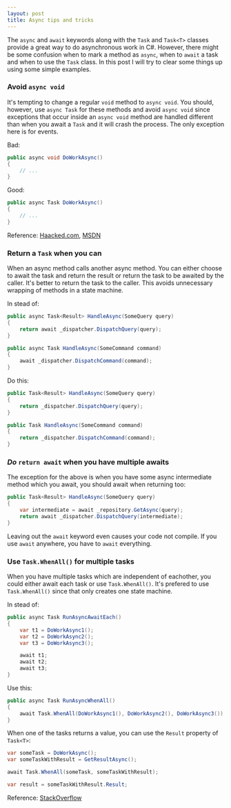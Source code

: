 ```yaml
---
layout: post
title: Async tips and tricks
---
```


The `async` and `await` keywords along with the `Task` and `Task<T>` classes provide a great way to do asynchronous work in C#. However, there might be some confusion when to mark a method as `async`, when to `await` a task and when to use the `Task` class. In this post I will try to clear some things up using some simple examples.

### Avoid `async void`
It's tempting to change a regular `void` method to `async void`. You should, however, use `async Task` for these methods and avoid `async void` since exceptions that occur inside an `async void` method are handled different than when you await a `Task` and it will crash the process. The only exception here is for events.

Bad:

```csharp
public async void DoWorkAsync()
{
    // ...
}
```

Good:

```csharp
public async Task DoWorkAsync()
{
    // ...
}
```

Reference: [Haacked.com](http://haacked.com/archive/2014/11/11/async-void-methods/), [MSDN](https://msdn.microsoft.com/en-us/magazine/jj991977.aspx)

### Return a `Task` when you can
When an async method calls another async method. You can either choose to await the task and return the result or return the task to be awaited by the caller. It's better to return the task to the caller. This avoids unnecessary wrapping of methods in a state machine.

In stead of:

```csharp
public async Task<Result> HandleAsync(SomeQuery query)
{
    return await _dispatcher.DispatchQuery(query);
}

public async Task HandleAsync(SomeCommand command)
{
    await _dispatcher.DispatchCommand(command);
}
```

Do this:

```csharp
public Task<Result> HandleAsync(SomeQuery query)
{
    return _dispatcher.DispatchQuery(query);
}

public Task HandleAsync(SomeCommand command)
{
    return _dispatcher.DispatchCommand(command);
}
```

### _Do_ `return await` when you have multiple awaits

The exception for the above is when you have some async intermediate method which you await, you should await when returning too:

```csharp
public Task<Result> HandleAsync(SomeQuery query)
{
    var intermediate = await _repository.GetAsync(query);
    return await _dispatcher.DispatchQuery(intermediate);
}
```

Leaving out the `await` keyword even causes your code not compile. If you use `await` anywhere, you have to `await` everything.

### Use `Task.WhenAll()` for multiple tasks
When you have multiple tasks which are independent of eachother, you could either await each task or use `Task.WhenAll()`. It's prefered to use `Task.WhenAll()` since that only creates one state machine.

In stead of:

```csharp
public async Task RunAsyncAwaitEach()
{
    var t1 = DoWorkAsync1();
    var t2 = DoWorkAsync2();
    var t3 = DoWorkAsync3();

    await t1;
    await t2;
    await t3;
}
```

Use this:

```csharp
public async Task RunAsyncWhenAll()
{
    await Task.WhenAll(DoWorkAsync1(), DoWorkAsync2(), DoWorkAsync3());
}
```

When one of the tasks returns a value, you can use the `Result` property of `Task<T>`:

```csharp
var someTask = DoWorkAsync();
var someTaskWithResult = GetResultAsync();

await Task.WhenAll(someTask, someTaskWithResult);

var result = someTaskWithResult.Result;
```

Reference: [StackOverflow](http://stackoverflow.com/q/18310996)
